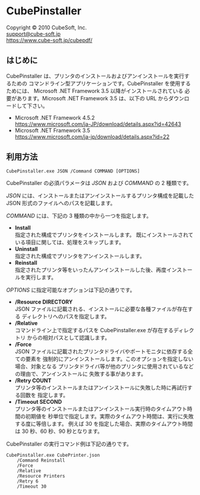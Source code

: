 CubePinstaller
====

Copyright © 2010 CubeSoft, Inc.  
support@cube-soft.jp  
https://www.cube-soft.jp/cubepdf/

## はじめに

CubePinstaller は、プリンタのインストールおよびアンインストールを実行するための
コマンドライン型アプリケーションです。CubePinstaller を使用するためには、
Microsoft .NET Framework 3.5 以降がインストールされている
必要があります。Microsoft .NET Framework 3.5 は、以下の URL からダウンロードして下さい。

* Microsoft .NET Framework 4.5.2  
  https://www.microsoft.com/ja-JP/download/details.aspx?id=42643
* Microsoft .NET Framework 3.5  
  https://www.microsoft.com/ja-jp/download/details.aspx?id=22

## 利用方法

```
CubePinstaller.exe JSON /Command COMMAND [OPTIONS] 
```

CubePinstaller の必須パラメータは *JSON* および *COMMAND* の 2 種類です。

*JSON* には、インストールまたはアンインストールするプリンタ構成を記載した
JSON 形式のファイルへのパスを記載します。

*COMMAND* には、下記の 3 種類の中から一つを指定します。

* **Install**  
  指定された構成でプリンタをインストールします。
  既にインストールされている項目に関しては、処理をスキップします。
* **Uninstall**  
  指定された構成でプリンタをアンインストールします。
* **Reinstall**  
  指定されたプリンタ等をいったんアンインストールした後、再度インストールを実行します。

*OPTIONS* に指定可能なオプションは下記の通りです。

* **/Resource DIRECTORY**  
  JSON ファイルに記載される、インストールに必要な各種ファイルが存在する
  ディレクトリへのパスを指定します。
* **/Relative**  
  コマンドライン上で指定するパスを CubePinstaller.exe が存在するディレクトリ
  からの相対パスとして認識します。
* **/Force**  
  JSON ファイルに記載されたプリンタドライバやポートモニタに依存する全ての要素を
  強制的にアンインストールします。このオプションを指定しない場合、対象となる
  プリンタドライバ等が他のプリンタに使用されているなどの理由で、アンインストールに
  失敗する事があります。
* **/Retry COUNT**  
  プリンタ等のインストールまたはアンインストールに失敗した時に再試行する回数を
  指定します。
* **/Timeout SECOND**  
  プリンタ等のインストールまたはアンインストール実行時のタイムアウト時間の初期値を
  秒単位で指定します。実際のタイムアウト時間は、実行に失敗する度に等倍します。
  例えば 30 を指定した場合、実際のタイムアウト時間は 30 秒、60 秒、90 秒となります。

CubePinstaller の実行コマンド例は下記の通りです。

```
CubePinstaller.exe CubePrinter.json
    /Command Reinstall
    /Force
    /Relative
    /Resource Printers
    /Retry 6
    /Timeout 30
```